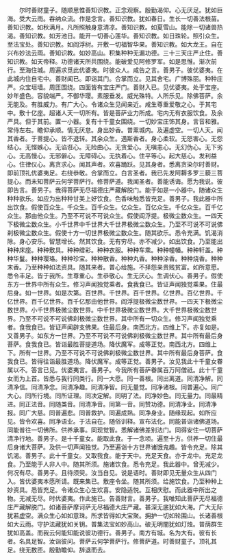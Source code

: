 <!-- { "loadSidebar": true } -->
　　尔时善财童子。随顺思惟善知识教。正念观察。殷勤渴仰。心无厌足。犹如巨海。受大云雨。吞纳众流。作是念言。善知识教。犹如春日。生长一切善法根苗。善知识教。如秋满月。凡所照触身意清凉。善知识教。如夏雪山。能除一切诸兽热渴。善知识教。如芳池日。能开一切善心莲华。善知识教。如日珠轮。照引众生。至法宝处。善知识教。如阎浮树。开敷一切福智华果。善知识教。如大龙王。自在兴布妙法云雨。善知识教。如妙高山。积集种种无漏功德。三十三天庄严止住。善知识教。如天帝释。功德诸天所共围绕。能破爱见阿修罗军。如是思惟。渐次前行。至海住城。周遍求觅此优婆夷。时彼众人。咸告之言。善男子。彼优婆夷。在此城内住自宅中。善财闻已。即诣其门。合掌而立。见其舍宅。广博殊丽。种种庄严。众宝垣墙。周匝围绕。四面皆有宝庄严门。善财入已。见优婆夷。处于宝座。妙年盛色。容貌端严。不御华璎。素服垂发。威光殊特。人所乐见。除佛菩萨。余无能及。有胜威力。有广大心。令诸众生见闻亲近。咸生尊重爱敬之心。于其宅中。敷十亿座。超诸人天一切所有。皆是菩萨业力所成。宅内无有衣服饮食。及余严具。但于其前。置一小器。复有十千童女围绕。一切妙宝庄饰其身。言音和雅。常侍左右。瞻仰承顺。情无厌怠。身出妙香。普熏城内。及遍虚空。一切人天。闻其香者。于菩提心。皆不退转。其余众生。遇斯香者。身心柔软。无怒害心。无怨结心。无悭嫉心。无谄诳心。无险曲心。无贪爱心。无嗔恚心。无幻伪心。无下劣心。无高慢心。无邪僻心。无障碍心。无执着心。住平等心。起大慈心。发利益心。住律仪心。离贪求心。闻其声者。欢喜踊跃。见其身者。悉离贪染尔时善财。即前顶礼优婆夷足。右绕恭敬。合掌而立。白言圣者。我已先发阿耨多罗三藐三菩提心。而未知菩萨云何学菩萨行。修菩萨道。我闻圣者。善能诱诲。愿为我说。彼即告言。善男子。我得菩萨无尽福德庄严藏解脱门。能于如是一小器中。随诸众生种种欲乐。如应为出种种甘美上好饮食。色香味触悉皆充足。善男子。我此器中所出饮食。假使百众生。千众生。百千众生。亿众生。百亿众生。千亿众生。百千亿众生。那由他众生。乃至不可说不可说众生。假使阎浮提。极微尘数众生。一四天下极微尘数众生。小千世界中千世界大千世界极微尘数众生。乃至不可说不可说佛刹极微尘数众生。假使十方一切世界极微尘数众生。随其欲乐。悉令充满。饥渴消除。身心安乐。智慧增长。然其饮食。无有穷尽。亦不减少。如出饮食。乃至能出种种床座。种种敷具。种种缯彩。种种衣服。种种车乘。种种幢幡。种种轩盖。种种华鬘。种种璎珞。种种珍宝。种种散香。种种丸香。种种涂香。种种烧香。种种末香。乃至种种如法资具。随其来者。普心给施。不择怨亲贵贱贫富。如所意愿。悉令丰足。皆于我所。生尊重心。生恭敬心。生无厌心。生调伏心。善男子。假使东方一世界中所有众生。修习声闻独觉乘者。食我食已。皆证声闻独觉乘果。住最后身。如一世界。如是次第。百世界。千世界。百千世界。亿世界。百亿世界。千亿世界。百千亿世界。百千亿那由他世界。阎浮提极微尘数世界。一四天下极微尘数世界。小千世界极微尘数世界。中千世界极微尘数世界。大千世界极微尘数世界。乃至不可说不可说佛刹极微尘数世界。其中所有一切众生。修习声闻独觉乘者。食我食已。皆证声闻辟支佛果。住最后身。南西北方。四维上下。亦复如是。又善男子。如东方一世界。乃至不可说不可说佛刹极微尘数世界。其中所有最后身菩萨。食我食已。皆诣最胜菩提道场。降伏魔军。成等正觉。南西北方。四维上下。所有一世界。乃至不可说不可说佛刹极微尘数世界。其中所有最后身菩萨。食我食已。皆得往诣最胜道场。降伏魔军。成等正觉。善男子。汝见我此十千童女眷属以不。答言已见。优婆夷言。善男子。今我所有菩萨眷属百万阿僧祇。此十千童女而为上首。皆悉与我行同类行。同一大愿。同一善根。同出离道。同清净解。同清净信。同清净念。同清净趣。同清净智。同无量觉。同净诸根。同普遍心。同广大心。同所行境。同所证理。同决定解。同明了法。同净妙色。同无量力。同最精进。同正法音。同随类音。同清净音。同第一音。同赞功德。同清净业。同清净报。同广大慈。同普遍悲。同普救护。同遍成熟。同净身业。随缘现起。如所应见。皆令欢喜。同净语业。于法自在。随俗训释。宣布法化。同能普诣诸佛道场。同能普往一切佛所。供养承事。同现觉智。悉解诸佛差别法门。同得安住一切菩萨清净行地。善男子。是十千童女。能取此食。于一念顷。遍至十方。供养一切住最后身诸大菩萨。及供一切声闻独觉。乃至遍诣十方世界诸饿鬼趣。皆令充足。除其饥渴。善男子。此十千童女。又取我食。能于天中。充足天食。亦于龙中。充足龙食。乃至能于人非人中。随其所须。施诸饮食。悉令充足。我此器中。曾无减少。何况有尽。善男子。且待须臾。汝当自见。说是语时。善财即见无量众生从四门入。皆优婆夷本愿所请。既来集已。敷座令坐。随其所须。给施饮食。乃至种种上妙资具。悉皆充足。令诸众生心生欢喜。安隐适悦。互相庆慰。而此器中所出之物。无减无尽。时优婆夷。作此施已。告善财言。善男子。我唯知此菩萨无尽福德庄严藏解脱门。如诸菩萨摩诃萨无尽福德大庄严藏。甚深无底犹如大海。广大无际犹若虚空。满众生心如如意珠。所求皆得如大宝聚。拥护一切如轮围山。长诸善根如大云雨。守护法藏犹如关钥。普集法宝如妙高山。破无明闇犹如灯烛。普荫群生犹如高盖。而我云何能知能说彼功德行。善男子。南方有城。名为大有。彼有长者。名具足智。汝诣彼问。菩萨云何学菩萨行。修菩萨道。时善财童子。顶礼其足。绕无数匝。殷勤瞻仰。辞退而去。
